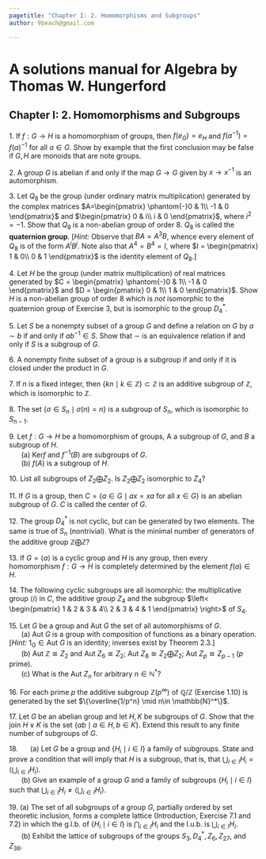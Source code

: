 ```yaml
---
pagetitle: "Chapter I: 2. Homomorphisms and Subgroups"
author: 9beach@gmail.com

---
```


# A solutions manual for Algebra by Thomas W. Hungerford
## Chapter I: 2. Homomorphisms and Subgroups


1\. If $f : G \to H$ is a homomorphism of groups, then $f(e_G) = e_H$
and $f(a^{-1}) = f(a)^{-1}$ for all $a \in G$. Show by example that the
first conclusion may be false if $G, H$ are monoids that are note groups.

2\. A group $G$ is abelian if and only if the map $G\to G$ given by
$x \to x^{-1}$ is an automorphism.

3\. Let $Q_8$ be the group (under ordinary matrix multiplication)
generated by the complex matrices $A=\begin{pmatrix}
 \phantom{-}0 & 1\\
 -1 & 0
\end{pmatrix}$ and $\begin{pmatrix}
 0 & i\\
 i & 0
\end{pmatrix}$, where $i^2 = -1$. Show that $Q_8$ is a non-abelian group
of order 8. $Q_8$ is called the **quaternion group**. [_Hint:_ Observe
that $BA = A^3B$, whence every element of $Q_8$ is of the form $A^iB^j$.
Note also that $A^4 = B^4 = I$, where $I = \begin{pmatrix}
 1 & 0\\
 0 & 1
\end{pmatrix}$ is the identity element of $Q_8$.]

4\. Let $H$ be the group (under matrix multiplication) of real matrices
generated by $C = \begin{pmatrix}
 \phantom{-}0 & 1\\
 -1 & 0
\end{pmatrix}$ and $D = \begin{pmatrix}
 0 & 1\\
 1 & 0
\end{pmatrix}$. Show $H$ is a non-abelian group of order 8 which is
_not_ isomorphic to the quaternion group of Exercise 3, but is isomorphic
to the group $D_4^{\ast }$.

5\. Let $S$ be a nonempty subset of a group $G$ and define a relation
on $G$ by $a \sim b$ if and only if $ab^{-1} \in S$. Show that $\sim$ is an
equivalence relation if and only if $S$ is a subgroup of $G$.

6\. A nonempty finite subset of a group is a subgroup if and only if
it is closed under the product in $G$.

7\. If $n$ is a fixed integer, then $\{ kn \mid k \in \mathbb{Z}\} \subset
\mathbb{Z}$ is an additive subgroup of $\mathbb{Z}$, which is isomorphic to
$\mathbb{Z}$.

8\. The set $\{\sigma \in S_n \mid \sigma (n) = n\}$ is a subgroup of $S_n$, which is
isomorphic to $S_{n-1}$.

9\. Let $f:G\to H$ be a homomorphism of groups, A a subgroup of $G$,
and $B$ a subgroup of $H$.
\
&nbsp;&nbsp;$\quad$(a) $\text{Ker} f$ and $f^{-1}(B)$ are subgroups of $G$.
\
&nbsp;&nbsp;$\quad$(b) $f(A)$ is a subgroup of $H$.

10\. List all subgroups of ${Z}_2 \bigoplus {Z}_2$. Is ${Z}_2 \bigoplus
Z_2$ isomorphic to $Z_4$?

11\. If $G$ is a group, then $C =\{a\in G\mid ax=xa \text{ for all }x\in G\}$ is an abelian
subgroup of $G$. $C$ is called the center of $G$.

12\. The group $D_4^{\ast }$ is not cyclic, but can be generated by two
elements. The same is true of $S_n$ (nontrivial). What is the minimal
number of generators of the additive group $\mathbb{Z} \bigoplus
\mathbb{Z}$?

13\. If $G = \langle a \rangle$ is a cyclic group and $H$ is any group,
then every homomorphism $f : G \to H$ is completely determined by the
element $f(a) \in H$.

14\. The following cyclic subgroups are all isomorphic: the multiplicative
group $\langle i \rangle$ in $C$, the additive group ${Z}_4$ and the subgroup
$\left< \begin{pmatrix}
 1 & 2 & 3 & 4\\
 2 & 3 & 4 & 1
\end{pmatrix} \right>$ of $S_4$.

15\. Let $G$ be a group and $\text{Aut }G$ the set of all automorphisms
of $G$.
\
&nbsp;&nbsp;$\quad$(a) $\text{Aut }G$ is a group with composition of functions
as a binary operation. [_Hint:_ $1_G \in \text{Aut }G$ is an identity;
inverses exist by Theorem 2.3.]
\
&nbsp;&nbsp;$\quad$(b) $\text{Aut } \mathbb{Z} \cong {Z}_2$ and $\text{Aut }
Z_6 \cong Z_2$; $\text{Aut }Z_8 \cong Z_2 \bigoplus Z_2$; $\text{Aut }
Z_p \cong Z_{p-1}$ ($p$ prime).
\
&nbsp;&nbsp;$\quad$(c\) What is the $\text{Aut }Z_n$ for arbitrary $n \in
\mathbb{N}^*$?

16\. For each prime $p$ the additive subgroup $\mathbb{Z}(p^\infty )$ of
$\mathbb{Q}/\mathbb{Z}$ (Exercise 1.10) is generated by the set
$\{\overline{1/p^n} \mid n\in \mathbb{N}^*\}$.


17\. Let $G$ be an abelian group and let $H,K$ be subgroups of $G$.
Show that the join $H \vee K$ is the set $\{ab \mid a \in H, b \in K\}$. Extend this result to any finite number of subgroups of $G$.

18\.&nbsp;&nbsp;$\quad$(a) Let $G$ be a group and $\{H_i \mid i \in I\}$ a family of
subgroups. State and prove a condition that will imply that $H$ is a
subgroup, that is, that $\bigcup_{i \in I}H_i = \langle\bigcup_{i \in I}H_i\rangle$.
\
&nbsp;&nbsp;$\quad$(b) Give an example of a group $G$ and a family of subgroups
$\{H_i \mid i \in I\}$ such that $\bigcup_{i \in I}H_i \ne \langle\bigcup_{i \in
I}H_i\rangle$.

19\. (a) The set of all subgroups of a group $G$, partially ordered by
set theoretic inclusion, forms a complete lattice (Introduction,
Exercise 7.1 and 7.2) in which the g.l.b. of $\{H_i \mid i \in I\}$ is
$\bigcap_{i \in I}H_i$ and the l.u.b. is $\bigcup_{i \in I}H_i$.
\
&nbsp;&nbsp;$\quad$(b) Exhibit the lattice of subgroups of the groups $S_3,
D_4^{\ast }, Z_6, Z_{27}$, and $Z_{36}$.
